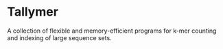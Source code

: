 # Tallymer

A collection of flexible and memory-efficient programs for k-mer counting and indexing of large sequence sets.
